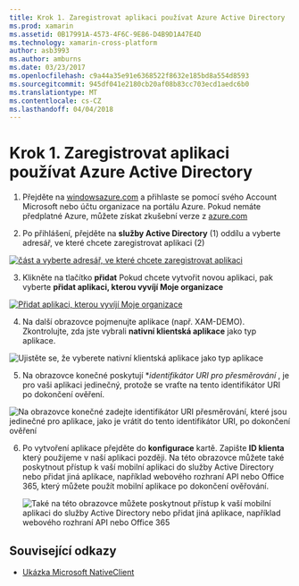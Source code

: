 ```yaml
---
title: Krok 1. Zaregistrovat aplikaci používat Azure Active Directory
ms.prod: xamarin
ms.assetid: 0B17991A-4573-4F6C-9E86-D4B9D1A47E4D
ms.technology: xamarin-cross-platform
author: asb3993
ms.author: amburns
ms.date: 03/23/2017
ms.openlocfilehash: c9a44a35e91e6368522f8632e185bd8a554d8593
ms.sourcegitcommit: 945df041e2180cb20af08b83cc703ecd1aedc6b0
ms.translationtype: MT
ms.contentlocale: cs-CZ
ms.lasthandoff: 04/04/2018
---
```

# <a name="step-1-register-an-app-to-use-azure-active-directory"></a>Krok 1. Zaregistrovat aplikaci používat Azure Active Directory

1. Přejděte na [windowsazure.com](https://manage.windowsazure.com) a přihlaste se pomocí svého Account Microsoft nebo účtu organizace na portálu Azure. Pokud nemáte předplatné Azure, můžete získat zkušební verze z [azure.com](http://www.azure.com)

2. Po přihlášení, přejděte na **služby Active Directory** (1) oddílu a vyberte adresář, ve které chcete zaregistrovat aplikaci (2)

  [ ![](register-images/01.-active-directory-in-azure-portal-sml.jpg "část a vyberte adresář, ve které chcete zaregistrovat aplikaci")](register-images/01.-active-directory-in-azure-portal.jpg#lightbox)

3. Klikněte na tlačítko **přidat** Pokud chcete vytvořit novou aplikaci, pak vyberte **přidat aplikaci, kterou vyvíjí Moje organizace**

  [ ![](register-images/02.-add-new-application-sml.jpg "Přidat aplikaci, kterou vyvíjí Moje organizace")](register-images/02.-add-new-application.jpg#lightbox)

4. Na další obrazovce pojmenujte aplikace (např. XAM-DEMO).
  Zkontrolujte, zda jste vybrali **nativní klientská aplikace** jako typ aplikace.

  ![](register-images/03.-app-name.jpg "Ujistěte se, že vyberete nativní klientská aplikace jako typ aplikace")

5. Na obrazovce konečné poskytují **identifikátor URI pro přesměrování* , je pro vaši aplikaci jedinečný, protože se vraťte na tento identifikátor URI po dokončení ověření.

  ![](register-images/04.-app-redirect.jpg "Na obrazovce konečné zadejte identifikátor URI přesměrování, které jsou jedinečné pro aplikace, jako je vrátit do tento identifikátor URI, po dokončení ověření")

6. Po vytvoření aplikace přejděte do **konfigurace** kartě. Zapište **ID klienta** který použijeme v naší aplikaci později. Na této obrazovce můžete také poskytnout přístup k vaší mobilní aplikaci do služby Active Directory nebo přidat jiná aplikace, například webového rozhraní API nebo Office 365, který můžete použít mobilní aplikace po dokončení ověřování.

    ![](register-images/05.-configure.jpg "Také na této obrazovce můžete poskytnout přístup k vaší mobilní aplikaci do služby Active Directory nebo přidat jiná aplikace, například webového rozhraní API nebo Office 365")



## <a name="related-links"></a>Související odkazy

- [Ukázka Microsoft NativeClient](https://github.com/AzureADSamples/NativeClient-MultiTarget-DotNet)
